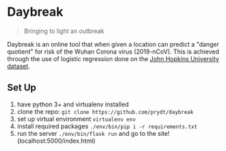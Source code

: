 # Daybreak

> Bringing to light an outbreak

Daybreak is an online tool that when given a location can predict a "danger quotient" for risk of the Wuhan Corona virus (2019-nCoV). This is achieved through the use of logistic regression done on the [John Hopkins University dataset](https://www.kaggle.com/brendaso/2019-coronavirus-dataset-01212020-01262020).

## Set Up

1. have python 3+ and virtualenv installed
2. clone the repo: `git clone https://github.com/prydt/daybreak`
3. set up virtual environment `virtualenv env`
4. install required packages `./env/bin/pip i -r requirements.txt`
5. run the server `./env/bin/flask run` and go to the site! (localhost:5000/index.html)
